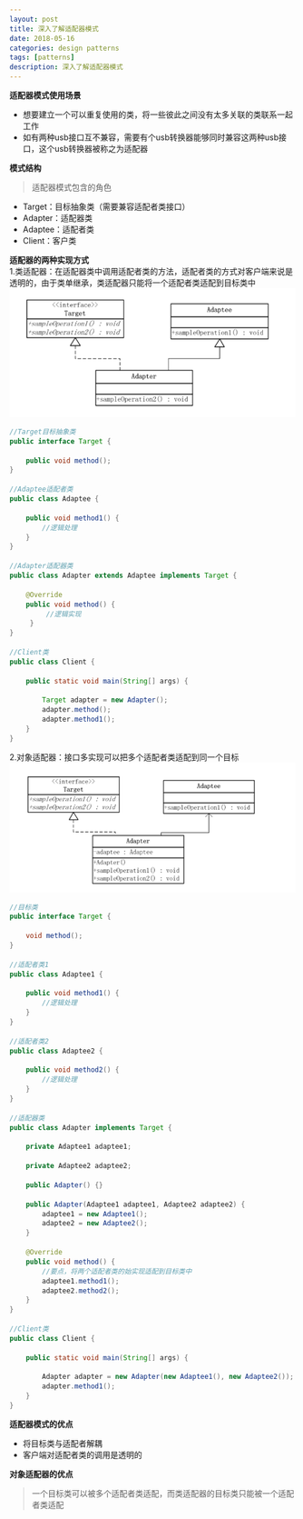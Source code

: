 ```yaml
---
layout: post
title: 深入了解适配器模式
date: 2018-05-16
categories: design patterns
tags: [patterns]
description: 深入了解适配器模式
---
```


**适配器模式使用场景**
- 想要建立一个可以重复使用的类，将一些彼此之间没有太多关联的类联系一起工作
- 如有两种usb接口互不兼容，需要有个usb转换器能够同时兼容这两种usb接口，这个usb转换器被称之为适配器
 
**模式结构**
> 适配器模式包含的角色

- Target：目标抽象类（需要兼容适配者类接口）
- Adapter：适配器类
- Adaptee：适配者类
- Client：客户类
 
 **适配器的两种实现方式**<br/>
1.类适配器：在适配器类中调用适配者类的方法，适配者类的方式对客户端来说是透明的，由于类单继承，类适配器只能将一个适配者类适配到目标类中
![类适配器](/images/class_adapter.png)

```java
//Target目标抽象类
public interface Target {
    
    public void method();
}

//Adaptee适配者类
public class Adaptee {
    
    public void method1() {
        //逻辑处理
    }
}

//Adapter适配器类
public class Adapter extends Adaptee implements Target {
     
    @Override
    public void method() {
         //逻辑实现
     }
}

//Client类
public class Client {
    
    public static void main(String[] args) {
        
        Target adapter = new Adapter();
        adapter.method();
        adapter.method1();
    }
}

```

2.对象适配器：接口多实现可以把多个适配者类适配到同一个目标
![对象适配器](/images/obj_adapter.png)
```java
//目标类
public interface Target {
    
    void method();
}

//适配者类1
public class Adaptee1 {
    
    public void method1() {
        //逻辑处理
    }
}

//适配者类2
public class Adaptee2 {
    
    public void method2() {
        //逻辑处理
    }
}

//适配器类
public class Adapter implements Target {
    
    private Adaptee1 adaptee1;
    
    private Adaptee2 adaptee2;
    
    public Adapter() {}
    
    public Adapter(Adaptee1 adaptee1, Adaptee2 adaptee2) {
        adaptee1 = new Adaptee1();
        adaptee2 = new Adaptee2();
    }
    
    @Override
    public void method() {
        //要点，将两个适配者类的始实现适配到目标类中
        adaptee1.method1();
        adaptee2.method2();
    }
}

//Client类
public class Client {
    
    public static void main(String[] args) {
        
        Adapter adapter = new Adapter(new Adaptee1(), new Adaptee2());
        adapter.method1();
    }
}
```

**适配器模式的优点**
- 将目标类与适配者解耦
- 客户端对适配者类的调用是透明的

**对象适配器的优点**
> 一个目标类可以被多个适配者类适配，而类适配器的目标类只能被一个适配者类适配